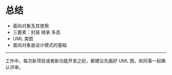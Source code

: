 # 总结

- 面向对象及其使用
- 三要素：封装 继承 多态
- UML 类图
- 面向对象是设计模式的基础

----

工作中，每次新项目或者新功能开发之前，都建议先画好 UML 图，和同事一起确认评审。

